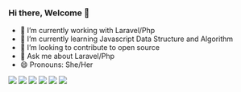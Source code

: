 ### Hi there, Welcome 👋
<!--✨
-->

- 🔭 I’m currently working with Laravel/Php
- 🌱 I’m currently learning Javascript Data Structure and Algorithm
- 👯 I’m looking to contribute to open source
- 💬 Ask me about Laravel/Php
- 😄 Pronouns: She/Her

![](https://img.shields.io/badge/Coding-PHP-informational?style=flat&logo=<LOGO_NAME>&logoColor=white&color=2bbc8a)
![](https://img.shields.io/badge/Coding-Javascipt-informational?style=flat&logo=<LOGO_NAME>&logoColor=white&color=2bbc8a)
![](https://img.shields.io/badge/Framework-Laravel-informational?style=flat&logo=<LOGO_NAME>&logoColor=white&color=2bbc8a)
![](https://img.shields.io/badge/Framework-VueJs-informational?style=flat&logo=<LOGO_NAME>&logoColor=white&color=2bbc8a)
![](https://img.shields.io/badge/Editor-VSCODE-informational?style=flat&logo=<LOGO_NAME>&logoColor=white&color=2bbc8a)
![](https://img.shields.io/badge/OS-Linux-informational?style=flat&logo=<LOGO_NAME>&logoColor=white&color=2bbc8a)
